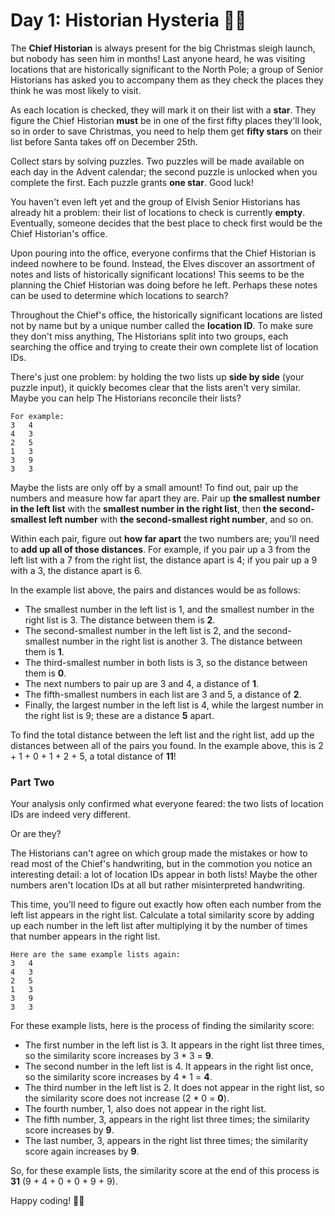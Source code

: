 # Day 1: Historian Hysteria 🎄🦀

The **Chief Historian** is always present for the big Christmas sleigh launch, but nobody has seen him in months! Last anyone 
heard, he was visiting locations that are historically significant to the North Pole; a group of Senior Historians has 
asked you to accompany them as they check the places they think he was most likely to visit.

As each location is checked, they will mark it on their list with a **star**. They figure the Chief Historian **must** be in one 
of the first fifty places they'll look, so in order to save Christmas, you need to help them get **fifty stars** on their 
list before Santa takes off on December 25th.

Collect stars by solving puzzles. Two puzzles will be made available on each day in the Advent calendar; the second 
puzzle is unlocked when you complete the first. Each puzzle grants **one star**. Good luck!

You haven't even left yet and the group of Elvish Senior Historians has already hit a problem: their list of locations 
to check is currently **empty**. Eventually, someone decides that the best place to check first would be 
the Chief Historian's office.

Upon pouring into the office, everyone confirms that the Chief Historian is indeed nowhere to be found. Instead, 
the Elves discover an assortment of notes and lists of historically significant locations! This seems to be the planning 
the Chief Historian was doing before he left. Perhaps these notes can be used to determine which locations to search?

Throughout the Chief's office, the historically significant locations are listed not by name but by a unique number called 
the **location ID**. To make sure they don't miss anything, The Historians split into two groups, each searching the office 
and trying to create their own complete list of location IDs.

There's just one problem: by holding the two lists up **side by side** (your puzzle input), it quickly becomes clear that 
the lists aren't very similar. Maybe you can help The Historians reconcile their lists?

```
For example:
3   4
4   3
2   5
1   3
3   9
3   3
```

Maybe the lists are only off by a small amount! To find out, pair up the numbers and measure how far apart they are. 
Pair up **the smallest number in the left list** with the **smallest number in the right list**, then **the second-smallest left 
number** with **the second-smallest right number**, and so on.

Within each pair, figure out **how far apart** the two numbers are; you'll need to **add up all of those distances**. 
For example, if you pair up a 3 from the left list with a 7 from the right list, the distance apart is 4; if you pair up 
a 9 with a 3, the distance apart is 6.

In the example list above, the pairs and distances would be as follows:

- The smallest number in the left list is 1, and the smallest number in the right list is 3. The distance between them is **2**.
- The second-smallest number in the left list is 2, and the second-smallest number in the right list is another 3. 
The distance between them is **1**.
- The third-smallest number in both lists is 3, so the distance between them is **0**.
- The next numbers to pair up are 3 and 4, a distance of **1**.
- The fifth-smallest numbers in each list are 3 and 5, a distance of **2**.
- Finally, the largest number in the left list is 4, while the largest number in the right list is 9; these are a 
distance **5** apart.

To find the total distance between the left list and the right list, add up the distances between all of the pairs you found. 
In the example above, this is 2 + 1 + 0 + 1 + 2 + 5, a total distance of **11**!

### Part Two

Your analysis only confirmed what everyone feared: the two lists of location IDs are indeed very different.

Or are they?

The Historians can't agree on which group made the mistakes or how to read most of the Chief's handwriting, but in the 
commotion you notice an interesting detail: a lot of location IDs appear in both lists! Maybe the other numbers aren't 
location IDs at all but rather misinterpreted handwriting.

This time, you'll need to figure out exactly how often each number from the left list appears in the right list. 
Calculate a total similarity score by adding up each number in the left list after multiplying it by the number of times 
that number appears in the right list.

```
Here are the same example lists again:
3   4
4   3
2   5
1   3
3   9
3   3
```

For these example lists, here is the process of finding the similarity score:

- The first number in the left list is 3. It appears in the right list three times, so the similarity score increases by 
3 * 3 = **9**. 
- The second number in the left list is 4. It appears in the right list once, so the similarity score increases by 
4 * 1 = **4**. 
- The third number in the left list is 2. It does not appear in the right list, so the similarity score does not increase 
(2 * 0 = **0**). 
- The fourth number, 1, also does not appear in the right list. 
- The fifth number, 3, appears in the right list three times; the similarity score increases by **9**. 
- The last number, 3, appears in the right list three times; the similarity score again increases by **9**.

So, for these example lists, the similarity score at the end of this process is **31** (9 + 4 + 0 + 0 + 9 + 9).

Happy coding! 🎄🦀
